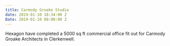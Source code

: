 ```yaml
---
title: Carmody Groake Studio
date: 2019-01-10 18:34:00 Z
Date: 2019-01-10 00:00:00 Z
---
```


Hexagon have completed a 5000 sq ft commercial office fit out for Carmody Groake Architects in Clerkenwell. 